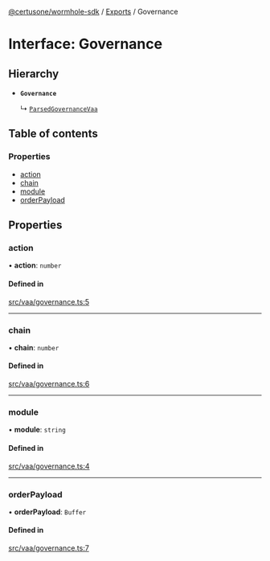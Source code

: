 [@certusone/wormhole-sdk](../README.md) / [Exports](../modules.md) / Governance

# Interface: Governance

## Hierarchy

- **`Governance`**

  ↳ [`ParsedGovernanceVaa`](ParsedGovernanceVaa.md)

## Table of contents

### Properties

- [action](Governance.md#action)
- [chain](Governance.md#chain)
- [module](Governance.md#module)
- [orderPayload](Governance.md#orderpayload)

## Properties

### action

• **action**: `number`

#### Defined in

[src/vaa/governance.ts:5](https://github.com/wormhole-foundation/wormhole/blob/7bc96a1e/sdk/js/src/vaa/governance.ts#L5)

___

### chain

• **chain**: `number`

#### Defined in

[src/vaa/governance.ts:6](https://github.com/wormhole-foundation/wormhole/blob/7bc96a1e/sdk/js/src/vaa/governance.ts#L6)

___

### module

• **module**: `string`

#### Defined in

[src/vaa/governance.ts:4](https://github.com/wormhole-foundation/wormhole/blob/7bc96a1e/sdk/js/src/vaa/governance.ts#L4)

___

### orderPayload

• **orderPayload**: `Buffer`

#### Defined in

[src/vaa/governance.ts:7](https://github.com/wormhole-foundation/wormhole/blob/7bc96a1e/sdk/js/src/vaa/governance.ts#L7)
